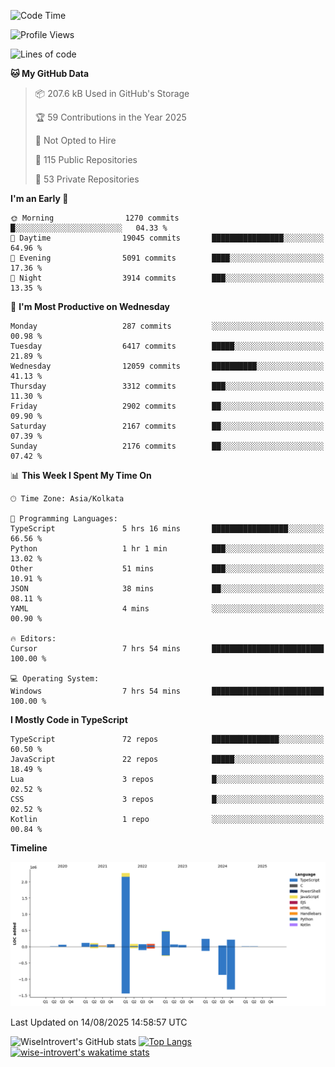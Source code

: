 <!--START_SECTION:waka-->
![Code Time](http://img.shields.io/badge/Code%20Time-2%2C440%20hrs%2027%20mins-blue)

![Profile Views](http://img.shields.io/badge/Profile%20Views-0-blue)

![Lines of code](https://img.shields.io/badge/From%20Hello%20World%20I%27ve%20Written-4.0%20million%20lines%20of%20code-blue)

**🐱 My GitHub Data** 

> 📦 207.6 kB Used in GitHub's Storage 
 > 
> 🏆 59 Contributions in the Year 2025
 > 
> 🚫 Not Opted to Hire
 > 
> 📜 115 Public Repositories 
 > 
> 🔑 53 Private Repositories 
 > 
**I'm an Early 🐤** 

```text
🌞 Morning                1270 commits        █░░░░░░░░░░░░░░░░░░░░░░░░   04.33 % 
🌆 Daytime                19045 commits       ████████████████░░░░░░░░░   64.96 % 
🌃 Evening                5091 commits        ████░░░░░░░░░░░░░░░░░░░░░   17.36 % 
🌙 Night                  3914 commits        ███░░░░░░░░░░░░░░░░░░░░░░   13.35 % 
```
📅 **I'm Most Productive on Wednesday** 

```text
Monday                   287 commits         ░░░░░░░░░░░░░░░░░░░░░░░░░   00.98 % 
Tuesday                  6417 commits        █████░░░░░░░░░░░░░░░░░░░░   21.89 % 
Wednesday                12059 commits       ██████████░░░░░░░░░░░░░░░   41.13 % 
Thursday                 3312 commits        ███░░░░░░░░░░░░░░░░░░░░░░   11.30 % 
Friday                   2902 commits        ██░░░░░░░░░░░░░░░░░░░░░░░   09.90 % 
Saturday                 2167 commits        ██░░░░░░░░░░░░░░░░░░░░░░░   07.39 % 
Sunday                   2176 commits        ██░░░░░░░░░░░░░░░░░░░░░░░   07.42 % 
```


📊 **This Week I Spent My Time On** 

```text
🕑︎ Time Zone: Asia/Kolkata

💬 Programming Languages: 
TypeScript               5 hrs 16 mins       █████████████████░░░░░░░░   66.56 % 
Python                   1 hr 1 min          ███░░░░░░░░░░░░░░░░░░░░░░   13.02 % 
Other                    51 mins             ███░░░░░░░░░░░░░░░░░░░░░░   10.91 % 
JSON                     38 mins             ██░░░░░░░░░░░░░░░░░░░░░░░   08.11 % 
YAML                     4 mins              ░░░░░░░░░░░░░░░░░░░░░░░░░   00.90 % 

🔥 Editors: 
Cursor                   7 hrs 54 mins       █████████████████████████   100.00 % 

💻 Operating System: 
Windows                  7 hrs 54 mins       █████████████████████████   100.00 % 
```

**I Mostly Code in TypeScript** 

```text
TypeScript               72 repos            ███████████████░░░░░░░░░░   60.50 % 
JavaScript               22 repos            █████░░░░░░░░░░░░░░░░░░░░   18.49 % 
Lua                      3 repos             █░░░░░░░░░░░░░░░░░░░░░░░░   02.52 % 
CSS                      3 repos             █░░░░░░░░░░░░░░░░░░░░░░░░   02.52 % 
Kotlin                   1 repo              ░░░░░░░░░░░░░░░░░░░░░░░░░   00.84 % 
```



**Timeline**

![Lines of Code chart](https://raw.githubusercontent.com/wise-introvert/wise-introvert/master/assets/bar_graph.png)


 Last Updated on 14/08/2025 14:58:57 UTC
<!--END_SECTION:waka-->

![WiseIntrovert's GitHub stats](https://github-readme-stats.vercel.app/api?username=wise-introvert&count_private=true&show_icons=true)
[![Top Langs](https://github-readme-stats.vercel.app/api/top-langs/?username=wise-introvert&langs_count=10)](https://github.com/anuraghazra/github-readme-stats)
[![wise-introvert's wakatime stats](https://github-readme-stats.vercel.app/api/wakatime?username=wiseintrovert)](https://github.com/anuraghazra/github-readme-stats)
